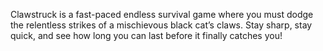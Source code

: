 Clawstruck is a fast-paced endless survival game where you must dodge the relentless strikes of a mischievous black cat’s claws. Stay sharp, stay quick, and see how long you can last before it finally catches you!